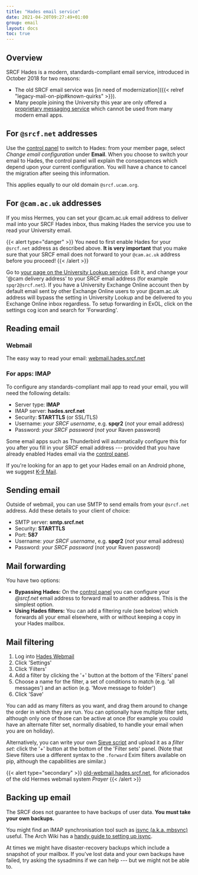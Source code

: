 ```yaml
---
title: "Hades email service"
date: 2021-04-20T09:27:49+01:00
group: email
layout: docs
toc: true
---
```


## Overview

SRCF Hades is a modern, standards-compliant email service, introduced in
October 2018 for two reasons:

- The old SRCF email service was [in need of modernization]({{< relref "legacy-mail-on-pip#known-quirks" >}}).
- Many people joining the University this year are only offered a
    [proprietary messaging
    service](https://help.uis.cam.ac.uk/service/email/exchange-online)
    which cannot be used from many modern email apps.

## For `@srcf.net` addresses

Use the [control panel](https://control.srcf.net/member) to switch to
Hades: from your member page, select _Change email configuration_ under
**Email**. When you choose to switch your email to Hades, the control
panel will explain the consequences which depend upon your current
configuration. You will have a chance to cancel the migration after
seeing this information.

This applies equally to our old domain `@srcf.ucam.org`.

## For `@cam.ac.uk` addresses

If you miss Hermes, you can set your \@cam.ac.uk email address to
deliver mail into your SRCF Hades inbox, thus making Hades the service
you use to read your University email.

{{< alert type="danger" >}}
You need to first enable Hades for your `@srcf.net` address as described
above. **It is very important** that you make sure that your SRCF email
does not forward to your `@cam.ac.uk` address before you proceed!
{{< /alert >}}

Go to [your page on the University Lookup
service](https://www.lookup.cam.ac.uk/self). Edit it, and change your
'\@cam delivery address' to your SRCF email address (for example
`spqr2@srcf.net`). If you have a University Exchange Online account then
by default email sent by other Exchange Online users to your \@cam.ac.uk
address will bypass the setting in University Lookup and be delivered to
you Exchange Online inbox regardless. To setup forwarding in ExOL, click
on the settings cog icon and search for 'Forwarding'.

## Reading email

### Webmail

The easy way to read your email:
[webmail.hades.srcf.net](https://webmail.hades.srcf.net/)

### For apps: IMAP

To configure any standards-compliant mail app to read your email, you
will need the following details:

- Server type: **IMAP**
- IMAP server: **hades.srcf.net**
- Security: **STARTTLS** (or SSL/TLS)
- Username: *your SRCF username*, e.g. **spqr2** (*not* your email
    address)
- Password: *your SRCF password* (*not* your Raven password)

Some email apps such as Thunderbird will automatically configure this
for you after you fill in your SRCF email address --- provided that you
have already enabled Hades email via the [control
panel](https://control.srcf.net/member).

If you're looking for an app to get your Hades email on an Android
phone, we suggest [K-9 Mail](https://k9mail.github.io/download.html).

## Sending email

Outside of webmail, you can use SMTP to send emails from your
`@srcf.net` address. Add these details to your client of choice:

- SMTP server: **smtp.srcf.net**
- Security: **STARTTLS**
- Port: **587**
- Username: *your SRCF username*, e.g. **spqr2** (*not* your email
    address)
- Password: *your SRCF password* (*not* your Raven password)

## Mail forwarding

You have two options:

- **Bypassing Hades:** On the [control
    panel](https://control.srcf.net/member) you can configure your
    *\@srcf.net* email address to forward mail to another address. This
    is the simplest option.
- **Using Hades filters:** You can add a filtering rule (see below)
    which forwards all your email elsewhere, with or without keeping a
    copy in your Hades mailbox.

## Mail filtering

1. Log into [Hades Webmail](https://webmail.hades.srcf.net/)
2. Click 'Settings'
3. Click 'Filters'
4. Add a filter by clicking the '+' button at the bottom of the
    'Filters' panel
5. Choose a name for the filter, a set of conditions to match (e.g.
    'all messages') and an action (e.g. 'Move message to folder')
6. Click 'Save'

You can add as many filters as you want, and drag them around to change
the order in which they are run. You can optionally have multiple filter
sets, although only one of those can be active at once (for example you
could have an alternate filter set, normally disabled, to handle your
email when you are on holiday).

Alternatively, you can write your own [Sieve script](http://sieve.info)
and upload it as a *filter set*: click the '+' button at the bottom of
the 'Filter sets' panel. (Note that Sieve filters use a different
syntax to the `.forward` Exim filters available on pip, although the
capabilities are similar.)

{{< alert type="secondary" >}}
[old-webmail.hades.srcf.net](https://old-webmail.hades.srcf.net),
    for aficionados of the old Hermes webmail system *Prayer*
{{< /alert >}}

## Backing up email

The SRCF does not guarantee to have backups of user data. **You must
take your own backups.**

You might find an IMAP synchronisation tool such as [isync (a.k.a.
mbsync)](http://isync.sourceforge.net) useful. The Arch Wiki has a
[handy guide to setting up
isync](https://wiki.archlinux.org/index.php/Isync).

At times we might have disaster-recovery backups which include a
snapshot of your mailbox. If you've lost data and your own backups have
failed, try asking the sysadmins if we can help --- but we might not be
able to.

